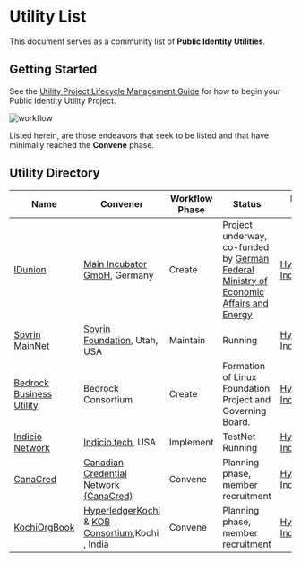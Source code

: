 # Utility List
This document serves as a community list of **Public Identity Utilities**.

## Getting Started
See the [Utility Project Lifecycle Management Guide](./workflow/UTILITY_WORKFLOW.md) for how to begin your Public Identity Utility Project.

![workflow](https://github.com/trustoverip/utility-foundry-wg/raw/master/workflow/img/workflow-swimlanes.png)

Listed herein, are those endeavors that seek to be listed and that have minimally reached the **Convene** phase.

## Utility Directory

| Name | Convener | Workflow Phase | Status | Layer 1 Tech | Support TIPs |
| --- | --- | --- | --- | --- | --- |
| [IDunion](https://www.pressebox.de/pressemitteilung/esatus-ag/SSI-for-Germany-Consortium-starts-decentralized-identity-network/boxid/1020932) | [Main Incubator GmbH](https://main-incubator.com/en/home), Germany | Create| Project underway, co-funded by [German Federal Ministry of Economic Affairs and Energy](https://www.bmwi.de/Navigation/EN/Home/home.html)  | [Hyperledger Indy](https://www.hyperledger.org/use/hyperledger-indy) | TBD |
| [Sovrin MainNet](https://www.sovrin.org) | [Sovrin Foundation](https://www.sovrin.org), Utah, USA | Maintain |Running | [Hyperledger Indy](https://www.hyperledger.org/use/hyperledger-indy) | [SaturnV](https://github.com/trustoverip/technical-stack-wg/blob/master/_proposals/saturn-v-tip.md) |
| [Bedrock Business Utility](https://bedrock-consortium.github.io/bbu-gf/) | Bedrock Consortium | Create| Formation of Linux Foundation Project and Governing Board. | [Hyperledger Indy](https://www.hyperledger.org/use/hyperledger-indy) | [SaturnV](https://github.com/trustoverip/technical-stack-wg/blob/master/_proposals/saturn-v-tip.md) |
| [Indicio Network ](https://indicio.tech/indicio-testnet) | [Indicio.tech](https://indicio.tech), USA | Implement | TestNet Running | [Hyperledger Indy](https://www.hyperledger.org/use/hyperledger-indy) | [SaturnV](https://github.com/trustoverip/technical-stack-wg/blob/master/_proposals/saturn-v-tip.md) |
| [CanaCred](https://www.canacred.ca)| [Canadian Credential Network (CanaCred)](https://www.canacred.ca) | Convene | Planning phase, member recruitment | [Hyperledger Indy](https://www.hyperledger.org/use/hyperledger-indy) | TBD |
| [KochiOrgBook](https://thekochiorgbook.github.io/KochiOrgBook/)| [HyperledgerKochi](https://github.com/hyperledgerkochi) & [KOB Consortium](https://thekochiorgbook.github.io/KochiOrgBook/),Kochi , India | Convene | Planning phase, member recruitment | [Hyperledger Indy](https://www.hyperledger.org/use/hyperledger-indy) | TBD |
